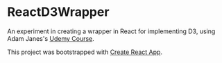 # ReactD3Wrapper

An experiment in creating a wrapper in React for implementing D3, using Adam Janes's [Udemy Course](http://www.udemy.com/course/d3-react).

This project was bootstrapped with [Create React App](https://github.com/facebook/create-react-app).
